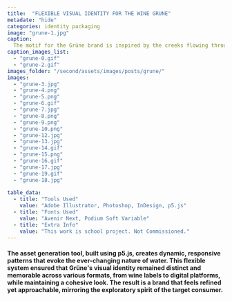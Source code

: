 ```yaml
---
title:  "FLEXIBLE VISUAL IDENTITY FOR THE WINE GRUNE"
metadate: "hide"
categories: identity packaging
image: "grune-1.jpg"
caption: 
  The motif for the Grüne brand is inspired by the creeks flowing through Baden’s valleys, with strips of lines mimicking sunlight flickering on the water. The challenge was to design a brand that appeals to a niche audience—early 30’s wine consumers who are exploring new options in the $30-50 AUD range, with a modern-looking wine label.
caption_images_list: 
  - "grune-0.gif"
  - "grune-2.gif"
images_folder: "/second/assets/images/posts/grune/"
images:
  - "grune-3.jpg"
  - "grune-4.png"
  - "grune-5.png"
  - "grune-6.gif"
  - "grune-7.jpg"
  - "grune-8.png"
  - "grune-9.png"
  - "grune-10.png"
  - "grune-12.jpg"
  - "grune-13.jpg"
  - "grune-14.gif"
  - "grune-15.png"
  - "grune-16.gif"
  - "grune-17.jpg"
  - "grune-19.gif"
  - "grune-18.jpg"
  
table_data:
  - title: "Tools Used"
    value: "Adobe Illustrator, Photoshop, InDesign, p5.js"
  - title: "Fonts Used"
    value: "Avenir Next, Podium Soft Variable"
  - title: "Extra Info"
    value: "This work is school project. Not Commissioned." 
---
```

#### The asset generation tool, built using p5.js, creates dynamic, responsive patterns that evoke the ever-changing nature of water. This flexible system ensured that Grüne's visual identity remained distinct and memorable across various formats, from wine labels to digital platforms, while maintaining a cohesive look. The result is a brand that feels refined yet approachable, mirroring the exploratory spirit of the target consumer.

<!--
<br>
↳ A flexible visual identity adapts to different aspect ratios while maintaining a consistentcy.
<br>
↳ Pistachio color is used appropriately throughout the graphics as an accent.
<br>
↳ A coaster was created using an abstract cow shape variation, incorporating traditional Italian pattern elements.
<br>
↳ For the campaign, G’ stands for Good, which connects with Australian culture: “G’day,” “G’People,” and “Great Gelato.”
<br>
↳ Merchandise was also created with the venue's heritage in mind, featuring the tagline.
-->